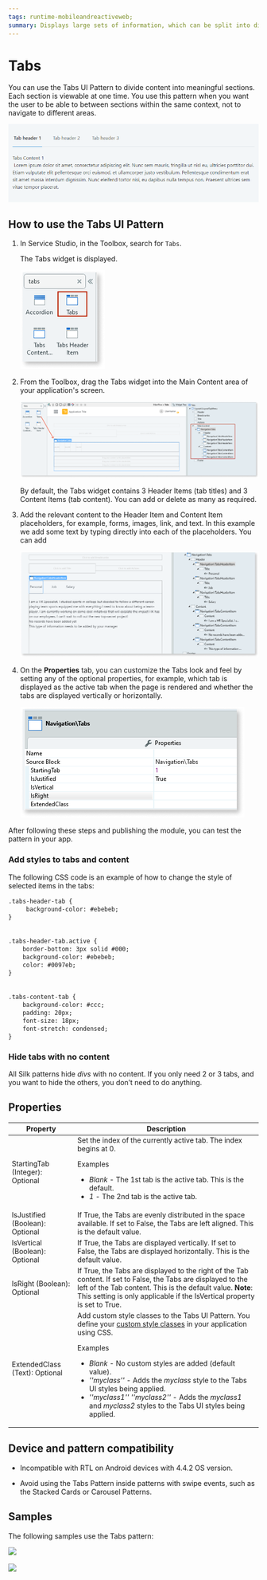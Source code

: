 ```yaml
---
tags: runtime-mobileandreactiveweb;  
summary: Displays large sets of information, which can be split into different areas, while always remaining a click away. 
---
```


# Tabs

You can use the Tabs UI Pattern to divide content into meaningful sections. Each section is viewable at one time. You use this pattern when you want the user to be able to between sections within the same context, not to navigate to different areas. 

![](images/tabs-gif1.gif?width=650)

## How to use the Tabs UI Pattern

1. In Service Studio, in the Toolbox, search for `Tabs`. 

    The Tabs widget is displayed.
    
    ![](images/tabs-image-4.png)
    
1. From the Toolbox, drag the Tabs widget into the Main Content area of your application's screen.

    ![](images/tabs-image-3.png)
    
    By default, the Tabs widget contains 3 Header Items (tab titles) and 3 Content Items (tab content). You can add or delete as many as required.

1. Add the relevant content to the Header Item and Content Item placeholders, for example, forms, images, link, and text. In this example we add some text by typing directly into each of the placeholders. You can add 
    
      ![](images/tabs-image-5.png)

1. On the **Properties** tab, you can customize the Tabs look and feel by setting any of the optional properties, for example, which tab is displayed as the active tab when the page is rendered and whether the tabs are displayed vertically or horizontally.  

    ![](images/tabs-image-6.png)

After following these steps and publishing the module, you can test the pattern in your app.

### Add styles to tabs and content

The following CSS code is an example of how to change the style of selected items in the tabs:

    
    
    .tabs-header-tab {
         background-color: #ebebeb;
    }
    
    
    .tabs-header-tab.active {
        border-bottom: 3px solid #000;
        background-color: #ebebeb;
        color: #0097eb;
    }
    
    
    .tabs-content-tab {
        background-color: #ccc;
        padding: 20px;
        font-size: 18px;
        font-stretch: condensed;
    }

### Hide tabs with no content

All Silk patterns hide _divs_ with no content. If you only need 2 or 3 tabs, and you want to hide the others, you don’t need to do anything.

## Properties

|**Property** |  **Description** | 
|---|---|
|StartingTab (Integer): Optional  | Set the index of the currently active tab. The index begins at 0.<p>Examples<ul><li>_Blank_ - The 1st tab is the active tab. This is the default.</li><li>_1_ - The 2nd tab is the active tab.</li></ul></p>|    
|IsJustified (Boolean): Optional  | If True, the Tabs are evenly distributed in the space available. If set to False, the Tabs are left aligned. This is the default value.|  
|IsVertical (Boolean): Optional  | If True, the Tabs are displayed vertically. If set to False, the Tabs are displayed horizontally. This is the default value.|  
|IsRight (Boolean): Optional  | If True, the Tabs are displayed to the right of the Tab content. If set to False, the Tabs are displayed to the left of the Tab content. This is the default value. **Note**: This setting is only applicable if the IsVertical property is set to True.|  
| ExtendedClass (Text): Optional | Add custom style classes to the Tabs UI Pattern. You define your [custom style classes](../../../../../develop/ui/look-feel/css.md) in your application using CSS. <p>Examples <ul><li>_Blank_ - No custom styles are added (default value).</li><li>_''myclass''_ - Adds the _myclass_ style to the Tabs UI styles being applied.</li><li>_''myclass1'' ''myclass2''_ - Adds the _myclass1_ and _myclass2_ styles to the Tabs UI styles being applied.</li></ul></p> | 
  
## Device and pattern compatibility

* Incompatible with RTL on Android devices with 4.4.2 OS version.

* Avoid using the Tabs Pattern inside patterns with swipe events, such as the Stacked Cards or Carousel Patterns.

## Samples

The following samples use the Tabs pattern:

![](images/Tabs-sample-1.PNG)

![](images/Tabs-sample-2.PNG)

